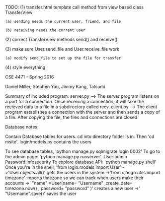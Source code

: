 TODO:
(1) transfer.html template call method from view based class TransferView

    (a) sending needs the current user, friend, and file
    
    (b) receiving needs the current user

(2) correct TransferView methods send() and receive()

(3) make sure User.send_file and User.receive_file work

    (a) modify send_file to set up the file for transfer

(4) style everything





CSE 4471 - Spring 2016

Daniel Miller,
Stephen Yau,
Jimmy Kang,
Tatsumi


Summary of included program:
  server.py --> The server program listens on a port for a connection. Once receiving a connection, it will take the recieved data to a file in a subdirectory called recv.
  client.py --> The client program establishes a connection with the server and then sends a copy of a file.
  After copying the file, the files and connections are closed.
  
Database notes:
  
  Contain Database tables for users. cd into directory folder is in. Then 'cd msite'.
  login/models.py contains the users
  
  To see database tables, 'python manage.py sqlmigrate login 0002'
  To go to the admin page: 'python manage.py runserver'. User:admin Password:infosecurity
  To explore database API: 'python manage.py shell' Once you're in the shell, 'from login.models import User'
  ->'User.objects.all()' gets the users in the system
  ->'from django.utils import timezone' imports timezone so we can track when users make their accounts
  ->' "name" =User(name= "Username" ,create_date= timezone.now() , password= "password" )' creates a new user
  ->' "Username".save()' saves the user
  
